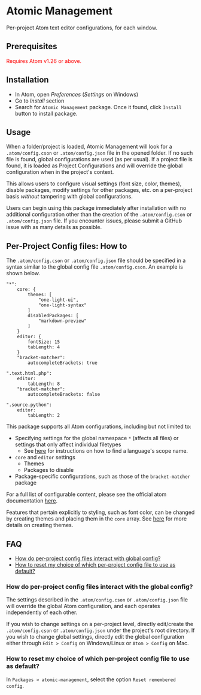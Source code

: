 # Atomic Management
Per-project Atom text editor configurations, for each window.

## Prerequisites
<span style="color:red">Requires Atom v1.26 or above.</span>

<!-- ## Installation (for development purposes)

1. Unzip or clone the repository to any working directory
2. `cd` into the `atomic-management` directory
3. Run `apm link` to link the package to your Atom package directory
4. Run `apm install` to install dependencies and install the package into Atom. -->

## Installation

* In Atom, open *Preferences* (*Settings* on Windows)
* Go to *Install* section
* Search for `Atomic Management` package. Once it found, click `Install` button to install package.

## Usage
When a folder/project is loaded, Atomic Management will look for a
`.atom/config.cson` or `.atom/config.json` file in the opened folder. If no such
file is found, global configurations are used (as per usual). If a project file
is found, it is loaded as Project Configurations and will override the global
configuration when in the project's context.

This allows users to configure visual settings (font size, color, themes),
disable packages, modify settings for other packages, etc. on a per-project
basis *without* tampering with global configurations.

Users can begin using this package immediately after installation with no
additional configuration other than the creation of the `.atom/config.cson` or
`.atom/config.json` file. If you encounter issues, please submit a GitHub issue
with as many details as possible.

## Per-Project Config files: How to
The `.atom/config.cson` or `.atom/config.json` file should be specified in a syntax
similar to the global config file `.atom/config.cson`. An example is shown
below.

```
"*":
    core: {
        themes: [
            "one-light-ui",
            "one-light-syntax"
        ]
        disabledPackages: [
            "markdown-preview"
        ]
    }
    editor: {
        fontSize: 15
        tabLength: 4
    }
    "bracket-matcher":
        autocompleteBrackets: true

".text.html.php":
    editor:
        tabLength: 8
    "bracket-matcher":
        autocompleteBrackets: false

".source.python":
    editor:
        tabLength: 2
```

This package supports all Atom configurations, including but not limited to:

- Specifying settings for the global namespace `*` (affects all files) or
  settings that only affect individual filetypes
    - See [here](https://flight-manual.atom.io/using-atom/sections/basic-customization/#finding-a-languages-scope-name)
      for instructions on how to find a language's scope name.
- `core` and `editor` settings
    - Themes
    - Packages to disable
- Package-specific configurations, such as those of the `bracket-matcher`
  package

For a full list of configurable content, please see the official atom
documentation [here](https://flight-manual.atom.io/using-atom/sections/basic-customization/#configuration-key-reference).

Features that pertain explicitly to styling, such as font color, can be changed
by creating themes and placing them in the `core` array. See
[here][creating-a-theme] for more details on creating themes.

[creating-a-theme]: https://flight-manual.atom.io/hacking-atom/sections/creating-a-theme/

## FAQ
- [How do per-project config files interact with global config?](#How-do-per-project-config-files-interact-with-global-config)
- [How to reset my choice of which per-project config file to use as default?](#How-to-reset-my-choice-of-which-per-project-config-file-to-use-as-default)

### How do per-project config files interact with the global config?
The settings described in the `.atom/config.cson` or `.atom/config.json` file
will override the global Atom configuration, and each operates independently of
each other.

If you wish to change settings on a per-project level, directly edit/create the
`.atom/config.cson` or `.atom/config.json` under the project's root directory. If
you wish to change global settings, directly edit the global configuration
either through `Edit > Config` on Windows/Linux or `Atom > Config` on Mac.

### How to reset my choice of which per-project config file to use as default?
In `Packages > atomic-management`, select the option `Reset remembered config`.

